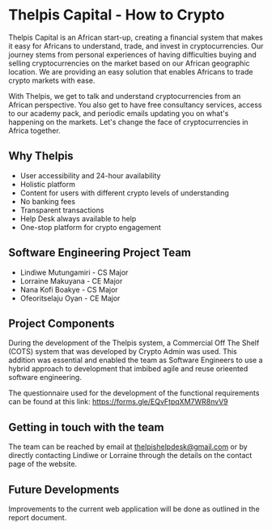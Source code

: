 # Thelpis Capital - How to Crypto

Thelpis Capital is an African start-up, creating a financial system that makes it easy for Africans to understand, trade, and invest in cryptocurrencies. Our journey stems from personal experiences of having difficulties buying and selling cryptocurrencies on the market based on our African geographic location. We are providing an easy solution that enables Africans to trade crypto markets with ease.  

With Thelpis, we get to talk and understand cryptocurrencies from an African perspective. You also get to have free consultancy services, access to our academy pack, and periodic emails updating you on what's happening on the markets. Let's change the face of cryptocurrencies in Africa together.

## Why Thelpis 
* User accessibility and 24-hour availability 
* Holistic platform 
* Content for users with different crypto levels of understanding 
* No banking fees 
* Transparent transactions 
* Help Desk always available to help 
* One-stop platform for crypto engagement 

## Software Engineering Project Team 
* Lindiwe Mutungamiri - CS Major 
* Lorraine Makuyana - CE Major 
* Nana Kofi Boakye - CS Major 
* Ofeoritselaju Oyan - CE Major 

## Project Components 
During the development of the Thelpis system, a Commercial Off The Shelf (COTS) system that was developed by Crypto Admin was used. This addition was essential and enabled the team as Software Engineers to use a hybrid approach to development that imbibed agile and reuse orieented software engineering.  

The questionnaire used for the development of the functional requirements can be found at this link: https://forms.gle/EQvFtpqXM7WR8nvV9

## Getting in touch with the team 
The team can be reached by email at thelpishelpdesk@gmail.com or by directly contacting Lindiwe or Lorraine through the details on the contact page of the website. 

## Future Developments 
Improvements to the current web application will be done as outlined in the report document.

